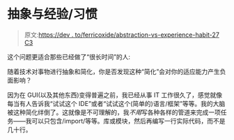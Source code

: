 # 抽象与经验/习惯

> 原文:[https://dev . to/ferricoxide/abstraction-vs-experience-habit-27 C3](https://dev.to/ferricoxide/abstraction-vs-experience-habit-27c3)

这个问题更适合那些已经做了“很长时间”的人:

随着技术对事物进行抽象和简化，你是否发现这种“简化”会对你的适应能力产生负面影响？

因为在 GUI(以及其他东西)变得普遍之前，我已经从事 IT 工作很久了，感觉就像每当有人告诉我“试试这个 IDE”或者“试试这个(简单的)语言/框架”等等。我的大脑被这种简化绊倒了。这就像是不可理解的，我*不用*写各种各样的管道来完成一项任务——我可以只包含/import/等等。库或模块，然后再编写一行实际代码，而不是几十行。